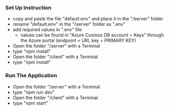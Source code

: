 ### Set Up Instruction
- copy and paste the file "default.env" and place it in the "/server" folder
- rename "default.env" in the "/server" folder as ".env"
- add required values in ".env" file
    - values can be found in "Azure Cosmos DB account > Keys" through the Azure portal (endpoint = URI, key = PRIMARY KEY)
- Open the folder "/server" with a Terminal
- type "npm install"
- Open the folder "/client" with a Terminal
- type "npm install"

### Run The Application
- Open the folder "/server" with a Terminal
- type "npm run dev"
- Open the folder "/client" with a Terminal
- type "npm start"